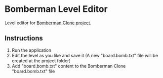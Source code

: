 # Bomberman Level Editor
Level editor for [Bomberman Clone project](https://github.com/almog01/Bomberman-Clone).

## Instructions
1. Run the application
2. Edit the level as you like and save it (A new "board.bomb.txt" file will be created at the project folder)
3. Add "board.bomb.txt" content to the Bomberman Clone "board.bomb.txt" file
